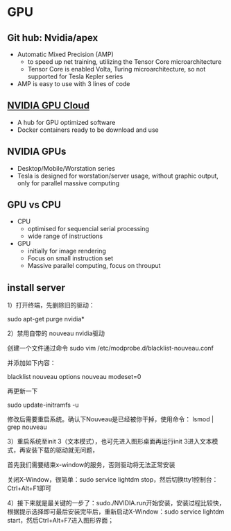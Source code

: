 # GPU

## Git hub: Nvidia/apex
* Automatic Mixed Precision (AMP)
    * to speed up net training, utilizing the Tensor Core microarchitecture
    * Tensor Core is enabled Volta, Turing microarchitecture, so not supported for Tesla Kepler series
* AMP is easy to use with 3 lines of code

## [NVIDIA GPU Cloud](https://www.nvidia.com/en-us/gpu-cloud/)
* A hub for GPU optimized software
* Docker containers ready to be download and use

## NVIDIA GPUs
* Desktop/Mobile/Worstation series
* Tesla is designed for worstation/server usage, without graphic output, only for parallel massive computing

## GPU vs CPU
* CPU
   * optimised for sequencial serial processing
   * wide range of instructions
* GPU
   * initially for image rendering
   * Focus on small instruction set
   * Massive parallel computing, focus on throuput
## install server
1）打开终端，先删除旧的驱动：

sudo apt-get purge nvidia*

2）禁用自带的 nouveau nvidia驱动

创建一个文件通过命令 sudo vim /etc/modprobe.d/blacklist-nouveau.conf

并添加如下内容：

blacklist nouveau
options nouveau modeset=0

再更新一下

sudo update-initramfs -u

修改后需要重启系统。确认下Nouveau是已经被你干掉，使用命令： lsmod | grep nouveau

3）重启系统至init 3（文本模式），也可先进入图形桌面再运行init 3进入文本模式，再安装下载的驱动就无问题，

首先我们需要结束x-window的服务，否则驱动将无法正常安装

关闭X-Window，很简单：sudo service lightdm stop，然后切换tty1控制台：Ctrl+Alt+F1即可

4）接下来就是最关键的一步了：sudo./NVIDIA.run开始安装，安装过程比较快，根据提示选择即可最后安装完毕后，重新启动X-Window：sudo service lightdm start，然后Ctrl+Alt+F7进入图形界面；
